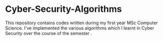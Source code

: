 # Cyber-Security-Algorithms
This repository contains codes written during my first year MSc Computer Science. I've implemented the various algorithms which I learnt in Cyber Security over the course of the semester .
